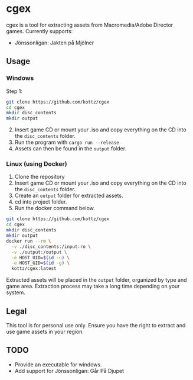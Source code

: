 # cgex
cgex is a tool for extracting assets from Macromedia/Adobe Director games. Currently supports:

- Jönssonligan: Jakten på Mjölner

## Usage

### Windows

Step 1:
```bash
git clone https://github.com/kottz/cgex
cd cgex
mkdir disc_contents
mkdir output
```
2. Insert game CD or mount your .iso and copy everything on the CD into the `disc_contents` folder.
3. Run the program with `cargo run --release`
4. Assets can then be found in the `output` folder.

### Linux (using Docker)

1. Clone the repository
2. Insert game CD or mount your .iso and copy everything on the CD into the `disc_contents` folder.
3. Create an `output` folder for extracted assets.
4. cd into project folder.
5. Run the docker command below.

```bash
git clone https://github.com/kottz/cgex
cd cgex
mkdir disc_contents
mkdir output
docker run --rm \
  -v ./disc_contents:/input:ro \
  -v ./output:/output \
  -e HOST_UID=$(id -u) \
  -e HOST_GID=$(id -g) \
  kottz/cgex:latest
```

Extracted assets will be placed in the `output` folder, organized by type and game area. Extraction process may take a long time depending on your system.

## Legal

This tool is for personal use only. Ensure you have the right to extract and use game assets in your region.

## TODO
- Provide an executable for windows.
- Add support for Jönssonligan: Går På Djupet

